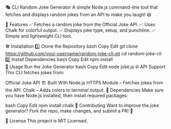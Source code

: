 🎭 CLI Random Joke Generator
A simple Node.js command-line tool that fetches and displays random jokes from an API to make you laugh! 😆

🚀 Features
✅ Fetches a random joke from the Official Joke API.
✅ Uses Chalk for colorful output.
✅ Displays joke type, setup, and punchline.
✅ Simple and lightweight CLI tool.

🛠️ Installation
1️⃣ Clone the Repository
bash
Copy
Edit
git clone https://github.com/your-username/random-joke-cli.git
cd random-joke-cli
2️⃣ Install Dependencies
bash
Copy
Edit
npm install  
🎯 Usage
Run the Joke Generator
bash
Copy
Edit
node joke.js
🌐 API Support
This CLI fetches jokes from:

Official Joke API
🏗️ Built With
Node.js
HTTPS Module – Fetches jokes from the API.
Chalk – Adds colors to terminal output.
🔧 Dependencies
Make sure you have Node.js installed, then install required packages:

bash
Copy
Edit
npm install chalk
🤝 Contributing
Want to improve the joke generator? Fork the repo, make changes, and submit a PR! 🎉

📜 License
This project is MIT Licensed.
